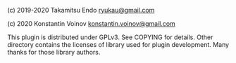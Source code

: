 (c) 2019-2020 Takamitsu Endo <ryukau@gmail.com>

(c) 2020 Konstantin Voinov <konstantin.voinov@gmail.com>

This plugin is distributed under GPLv3. See COPYING for details. Other directory contains the licenses of library used for plugin development. Many thanks for those library authors.
